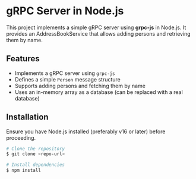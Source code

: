# gRPC Server in Node.js

This project implements a simple gRPC server using **grpc-js** in Node.js. It provides an AddressBookService that allows adding persons and retrieving them by name.

## Features
- Implements a gRPC server using `grpc-js`
- Defines a simple `Person` message structure
- Supports adding persons and fetching them by name
- Uses an in-memory array as a database (can be replaced with a real database)

## Installation

Ensure you have Node.js installed (preferably v16 or later) before proceeding.

```sh
# Clone the repository
$ git clone <repo-url>

# Install dependencies
$ npm install
```

